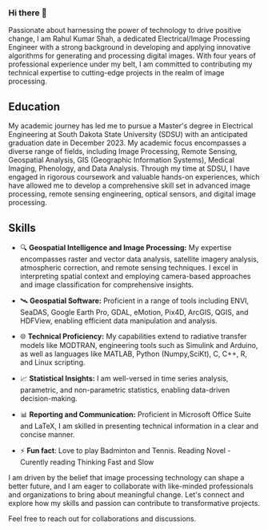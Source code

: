 ### Hi there 👋

Passionate about harnessing the power of technology to drive positive change, I am Rahul Kumar Shah, a dedicated Electrical/Image Processing Engineer with a strong background in developing and applying innovative algorithms for generating and processing digital images. With four years of professional experience under my belt, I am committed to contributing my technical expertise to cutting-edge projects in the realm of image processing.

## Education

My academic journey has led me to pursue a Master's degree in Electrical Engineering at South Dakota State University (SDSU) with an anticipated graduation date in December 2023. My academic focus encompasses a diverse range of fields, including Image Processing, Remote Sensing, Geospatial Analysis, GIS (Geographic Information Systems), Medical Imaging, Phenology, and Data Analysis. Through my time at SDSU, I have engaged in rigorous coursework and valuable hands-on experiences, which have allowed me to develop a comprehensive skill set in advanced image processing, remote sensing engineering, optical sensors, and digital image processing.

## Skills

- 🔍 **Geospatial Intelligence and Image Processing:** My expertise encompasses raster and vector data analysis, satellite imagery analysis, atmospheric correction, and remote sensing techniques. I excel in interpreting spatial context and employing camera-based approaches and image classification for comprehensive insights.

- 🛰️ **Geospatial Software:** Proficient in a range of tools including ENVI, SeaDAS, Google Earth Pro, GDAL, eMotion, Pix4D, ArcGIS, QGIS, and HDFView, enabling efficient data manipulation and analysis.

- 🌐 **Technical Proficiency:** My capabilities extend to radiative transfer models like MODTRAN, engineering tools such as Simulink and Arduino, as well as languages like MATLAB, Python (Numpy,SciKt), C, C++, R, and Linux scripting.

- 📈 **Statistical Insights:** I am well-versed in time series analysis, parametric, and non-parametric statistics, enabling data-driven decision-making.

- 📊 **Reporting and Communication:** Proficient in Microsoft Office Suite and LaTeX, I am skilled in presenting technical information in a clear and concise manner.

- ⚡ **Fun fact**: Love to play Badminton and Tennis. Reading Novel - Curently reading Thinking Fast and Slow

I am driven by the belief that image processing technology can shape a better future, and I am eager to collaborate with like-minded professionals and organizations to bring about meaningful change. Let's connect and explore how my skills and passion can contribute to transformative projects.

Feel free to reach out for collaborations and discussions.
